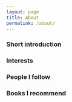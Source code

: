 ```yaml
---
layout: page
title: About
permalink: /about/
---
```

### Short introduction




### Interests



### People I follow



### Books I recommend
